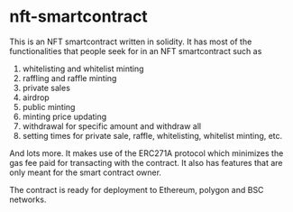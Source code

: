 # nft-smartcontract
This is an NFT smartcontract written in solidity. It has most of the functionalities that people seek for in an NFT smartcontract such as 

1. whitelisting and whitelist minting
2. raffling and raffle minting
3. private sales
4. airdrop
5. public minting
6. minting price updating
7. withdrawal for specific amount and withdraw all
8. setting times for private sale, raffle, whitelisting, whitelist minting, etc.

And lots more. It makes use of the ERC271A protocol which minimizes the gas fee paid for transacting with the contract. It also has features that are
only meant for the smart contract owner. 

The contract is ready for deployment to Ethereum, polygon and BSC networks.
